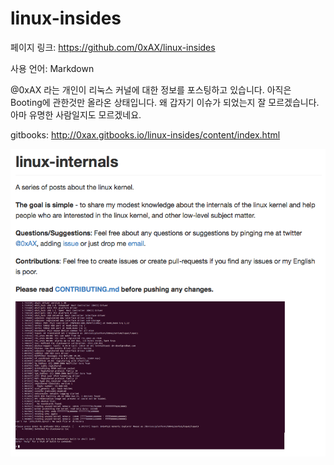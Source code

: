 # linux-insides

페이지 링크: https://github.com/0xAX/linux-insides

사용 언어: Markdown

@0xAX 라는 개인이 리눅스 커널에 대한 정보를 포스팅하고 있습니다. 아직은 Booting에 관한것만 올라온 상태입니다. 왜 갑자기 이슈가 되었는지 잘 모르겠습니다. 아마 유명한 사람일지도 모르겠네요.

gitbooks: http://0xax.gitbooks.io/linux-insides/content/index.html

![이미지1](img/002$13.png)